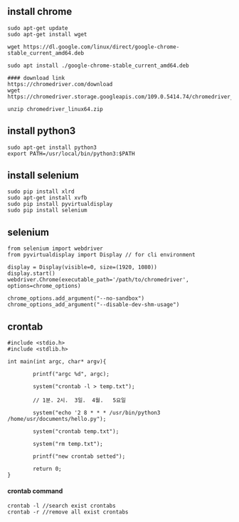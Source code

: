 ## install chrome
    sudo apt-get update 
    sudo apt-get install wget
    
    wget https://dl.google.com/linux/direct/google-chrome-stable_current_amd64.deb
    
    sudo apt install ./google-chrome-stable_current_amd64.deb

    #### download link
    https://chromedriver.com/download
    wget https://chromedriver.storage.googleapis.com/109.0.5414.74/chromedriver_linux64.zip
    
    unzip chromedriver_linux64.zip
    
## install python3
    sudo apt-get install python3
    export PATH=/usr/local/bin/python3:$PATH 

## install selenium
    sudo pip install xlrd
    sudo apt-get install xvfb
    sudo pip install pyvirtualdisplay
    sudo pip install selenium

## selenium 
    from selenium import webdriver
    from pyvirtualdisplay import Display // for cli environment

    display = Display(visible=0, size=(1920, 1080))
    display.start()
    webdriver.Chrome(executable_path='/path/to/chromedriver', options=chrome_options)

    chrome_options.add_argument("--no-sandbox")
    chrome_options_add_argument("--disable-dev-shm-usage")
## crontab
    #include <stdio.h>
    #include <stdlib.h>
    
    int main(int argc, char* argv){
    
            printf("argc %d", argc);
    
            system("crontab -l > temp.txt");
    
            // 1분. 2시.  3일.  4월.   5요일
            
            system("echo '2 8 * * * /usr/bin/python3 /home/usr/documents/hello.py");
    
            system("crontab temp.txt");
    
            system("rm temp.txt");
    
            printf("new crontab setted");
    
            return 0;
    }
#### crontab command
    crontab -l //search exist crontabs
    crontab -r //remove all exist crontabs
    
